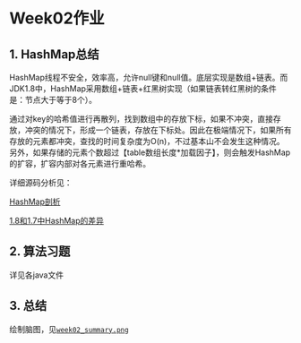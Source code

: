 # Week02作业
## 1. HashMap总结
HashMap线程不安全，效率高，允许null键和null值。底层实现是数组+链表。而JDK1.8中，HashMap采用数组+链表+红黑树实现（如果链表转红黑树的条件是：节点大于等于8个）。

通过对key的哈希值进行再散列，找到数组中的存放下标，如果不冲突，直接存放，冲突的情况下，形成一个链表，存放在下标处。因此在极端情况下，如果所有存放的元素都冲突，查找的时间复杂度为O(n)，不过基本山不会发生这种情况。另外，如果存储的元素个数超过【table数组长度*加载因子】，则会触发HashMap的扩容，扩容内部对各元素进行重哈希。

详细源码分析见：

[HashMap剖析](https://note.youdao.com/ynoteshare1/index.html?id=e6c0de101a79462c8c4e1245248a9c34&type=note)

[1.8和1.7中HashMap的差异](https://note.youdao.com/ynoteshare1/index.html?id=5735de310d6d6f7a23a15de8a4fb075e&type=note)

## 2. 算法习题
详见各java文件

## 3. 总结
绘制脑图，见[`week02_summary.png`](https://note.youdao.com/)